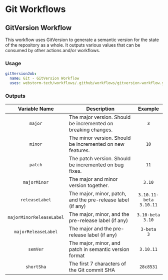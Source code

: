 # Git Workflows

## GitVersion Workflow
This workflow uses GitVersion to generate a semantic version for the state of the repository as a whole.
It outputs various values that can be consumed by other actions and/or workflows.

### Usage
```yaml
gitVersionJob:
  name: Git - GitVersion Workflow
  uses: webstorm-tech/workflows/.github/workflows/gitversion-workflow.yml@v5
```

### Outputs
| Variable Name          | Description                                                 | Example                   |
|:----------------------:|-------------------------------------------------------------|:-------------------------:|
|`major`                 |The major version. Should be incremented on breaking changes.|`3`                        |
|`minor`                 |The minor version. Should be incremented on new features.    |`10`                       |
|`patch`                 |The patch version. Should be incremented on bug fixes.       |`11`                       |
|`majorMinor`            |The major and minor version together.                        |`3.10`                     |
|`releaseLabel`          |The major, minor, patch, and the pre-release label (if any)  |`3.10.11-beta`<br>`3.10.11`|
|`majorMinorReleaseLabel`|The major, minor, and the pre-release label (if any)         |`3.10-beta`<br>`3.10`      |
|`majorReleaseLabel`     |The major and the pre-release label (if any)                 |`3-beta`<br>`3`            |
|`semVer`                |The major, minor, and patch in semantic version format       |`3.10.11`                  |
|`shortSha`              |The first 7 characters of the Git commit SHA                 |`28c8531`                  |